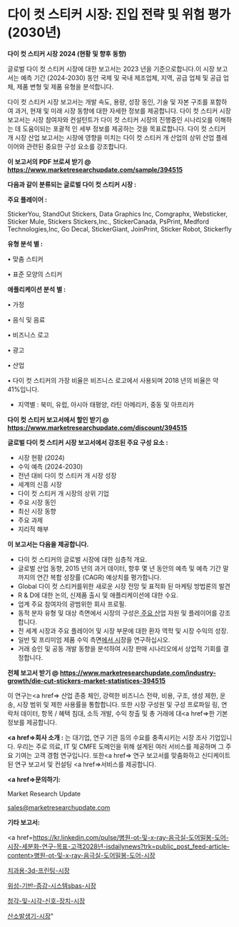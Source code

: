 # 다이 컷 스티커 시장: 진입 전략 및 위험 평가(2030년)

<strong>다이 컷 스티커 시장 2024 (현황 및 향후 동향)</strong>

글로벌 다이 컷 스티커 시장에 대한 보고서는 2023 년을 기준으로합니다.이 시장 보고서는 예측 기간 (2024-2030) 동안 국제 및 국내 제조업체, 지역, 공급 업체 및 공급 업체, 제품 변형 및 제품 유형을 분석합니다.

다이 컷 스티커 시장 보고서는 개발 속도, 용량, 성장 동인, 기술 및 자본 구조를 포함하여 과거, 현재 및 미래 시장 동향에 대한 자세한 정보를 제공합니다. 다이 컷 스티커 시장 보고서는 시장 참여자와 컨설턴트가 다이 컷 스티커 시장의 진행중인 시나리오를 이해하는 데 도움이되는 포괄적 인 세부 정보를 제공하는 것을 목표로합니다. 다이 컷 스티커 개 시장 산업 보고서는 시장에 영향을 미치는 다이 컷 스티커 개 산업의 상위 산업 플레이어와 관련된 중요한 구성 요소를 강조합니다.



<strong>이 보고서의 PDF 브로셔 받기 @ <a href=https://www.marketresearchupdate.com/sample/394515>https://www.marketresearchupdate.com/sample/394515</a></strong>



<strong>다음과 같이 분류되는 글로벌 다이 컷 스티커 시장 :</strong>



<strong>주요 플레이어 :</strong>

StickerYou, StandOut Stickers, Data Graphics Inc, Comgraphx, Websticker, Sticker Mule, Stickers Stickers,Inc., StickerCanada, PsPrint, Medford Technologies,Inc, Go Decal, StickerGiant, JoinPrint, Sticker Robot, Stickerfly



<strong>유형 분석 별 :</strong>

• 맞춤 스티커

• 표준 모양의 스티커



<strong>애플리케이션 분석 별 :</strong>

• 가정

• 음식 및 음료

• 비즈니스 로고

• 광고

• 산업

• 다이 컷 스티커의 가장 비율은 비즈니스 로고에서 사용되며 2018 년의 비율은 약 41%입니다.

<ul>
  <li>지역별 : 북미, 유럽, 아시아 태평양, 라틴 아메리카, 중동 및 아프리카</li>
</ul>


<strong>다이 컷 스티커 보고서에서 할인 받기 @ <a href=https://www.marketresearchupdate.com/discount/394515>https://www.marketresearchupdate.com/discount/394515</a></strong>



<strong>글로벌 다이 컷 스티커 시장 보고서에서 강조된 주요 구성 요소 :</strong>
<ul>
  <li>시장 현황 (2024)</li>
  <li>수익 예측 (2024-2030)</li>
  <li>전년 대비 다이 컷 스티커 개 시장 성장</li>
  <li>세계의 신흥 시장</li>
  <li>다이 컷 스티커 개 시장의 상위 기업</li>
  <li>주요 시장 동인</li>
  <li>최신 시장 동향</li>
  <li>주요 과제</li>
  <li>지리적 해부</li>
</ul>


<strong>이 보고서는 다음을 제공합니다.</strong>
<ul>
  <li>다이 컷 스티커의 글로벌 시장에 대한 심층적 개요.</li>
  <li>글로벌 산업 동향, 2015 년의 과거 데이터, 향후 몇 년 동안의 예측 및 예측 기간 말까지의 연간 복합 성장률 (CAGR) 예상치를 평가합니다.</li>
  <li>Global 다이 컷 스티커를위한 새로운 시장 전망 및 표적화 된 마케팅 방법론의 발견</li>
  <li>R &amp; D에 대한 논의, 신제품 출시 및 애플리케이션에 대한 수요.</li>
  <li>업계 주요 참여자의 광범위한 회사 프로필.</li>
  <li>동적 분자 유형 및 대상 측면에서 시장의 구성은<a href=> 주요 산</a>업 자원 및 플레이어를 강조합니다.</li>
  <li>전 세계 시장과 주요 플레이어 및 시장 부문에 대한 환자 역학 및 시장 수익의 성장.</li>
  <li>일반 및 프리미엄 제품 수익 측면<a href=>에서 시</a>장을 연구하십시오.</li>
  <li>거래 승인 및 공동 개발 동향을 분석하여 시장 판매 시나리오에서 상업적 기회를 결정합니다.</li>
</ul>



<strong>전체 보고서 받기 @ <a href=https://www.marketresearchupdate.com/industry-growth/die-cut-stickers-market-statistices-394515>https://www.marketresearchupdate.com/industry-growth/die-cut-stickers-market-statistices-394515</a></strong>

이 연구는<a href=> 산업 존중</a> 체인, 강력한 비즈니스 전략, 비용, 구조, 생성 제한, 운송, 시장 범위 및 제한 사용률을 통합합니다. 또한 시장 구성원 및 구성 프로파일 링, 연락처 데이터, 항목 / 혜택 침대, 소득 개발, 수익 창출 및 총 거래에 대<a href=>한 기본 </a>정보를 제공합니다.



<strong><a href=>회사 소</a>개 :</strong>
는 대기업, 연구 기관 등의 수요를 충족시키는 시장 조사 기업입니다. 우리는 주로 의료, IT 및 CMFE 도메인을 위해 설계된 여러 서비스를 제공하며 그 주요 기여는 고객 경험 연구입니다. 또한<a href=> 연구 보</a>고서를 맞춤화하고 신디케이트 된 연구 보고서 및 컨설팅 <a href=>서비스</a>를 제공합니다.



<strong><a href=>문의하기:</a></strong>

Market Research Update

sales@marketresearchupdate.com



<strong>기타 보고서:</strong>

<a href=https://kr.linkedin.com/pulse/병원-ot-및-x-ray-음극실-도어밀봉-도어-시장-세분화-연구-목표-고객2028년-isdailynews?trk=public_post_feed-article-content>병원-ot-및-x-ray-음극실-도어밀봉-도어-시장</a>

<a href=https://www.linkedin.com/pulse/치과용-3d-프린팅-시장-진입-전략-및-위험-평가2029년-consumer-connection-chronicles-24-/>치과용-3d-프린팅-시장</a>

<a href=https://www.linkedin.com/pulse/위성-기반-증강-시스템sbas-시장-세분화-연구-및-목표-고객2029년-u9osf/>위성-기반-증강-시스템sbas-시장</a>

<a href=https://www.linkedin.com/pulse/청각-및-시각-신호-장치-시장-규모-성장-2023-consumer-connection-chronicles-24--ugraf/>청각-및-시각-신호-장치-시장</a>

<a href=https://www.linkedin.com/pulse/산소발생기-시장-현재-및-미래-성장-2030-consumer-connection-chronicles-24--qolhf/>산소발생기-시장</a>"
